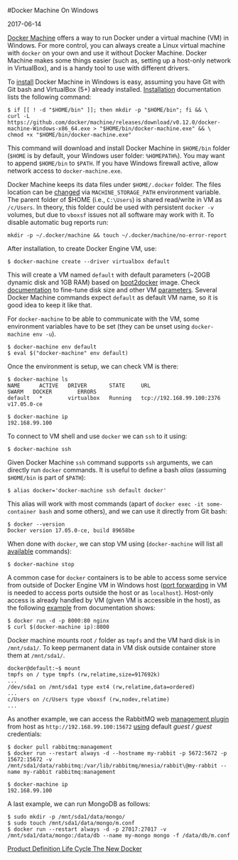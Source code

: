 #Docker Machine On Windows

2017-06-14

<!--- tags: virtualization docker -->

[Docker Machine](https://docs.docker.com/machine/overview/) offers a way to run Docker under a virtual machine (VM) in Windows. For more control, you can always create a Linux virtual machine with `docker` on your own and use it without Docker Machine. Docker Machine makes some things easier (such as, setting up a host-only network in VirtualBox), and is a handy tool to use with different drivers.

To [install](https://docs.docker.com/machine/install-machine/) Docker Machine in Windows is easy, assuming you have Git with Git bash and VirtualBox (5+) already installed. [Installation](https://docs.docker.com/machine/install-machine/) documentation lists the following command: 

```
$ if [[ ! -d "$HOME/bin" ]]; then mkdir -p "$HOME/bin"; fi && \
curl -L https://github.com/docker/machine/releases/download/v0.12.0/docker-machine-Windows-x86_64.exe > "$HOME/bin/docker-machine.exe" && \
chmod +x "$HOME/bin/docker-machine.exe"
```

This command will download and install Docker Machine in `$HOME/bin` folder (`$HOME` is by default, your Windows user folder: `%HOMEPATH%`). You may want to append `$HOME/bin` to `$PATH`. If you have Windows firewall active, allow network access to `docker-machine.exe`.

Docker Machine keeps its data files under `$HOME/.docker` folder. The files location can be [changed](https://stackoverflow.com/questions/33933107/change-docker-machine-location-windows) via `MACHINE_STORAGE_PATH` environment variable. The parent folder of $HOME (i.e., `C:\Users`) is shared read/write in VM as `/c/Users`. In theory, this folder could be used with persistent `docker -v` volumes, but due to `vboxsf` issues not all software may work with it. To disable automatic bug reports run:

```
mkdir -p ~/.docker/machine && touch ~/.docker/machine/no-error-report
```

After installation, to create Docker Engine VM, use:

```
$ docker-machine create --driver virtualbox default
```

This will create a VM named `default` with default parameters (~20GB dynamic disk and 1GB RAM) based on [boot2docker](https://stackoverflow.com/questions/28733940/how-to-install-nano-on-boot2docker) image. Check [documentation](https://docs.docker.com/machine/drivers/virtualbox/) to fine-tune disk size and other VM [parameters](https://github.com/docker/machine/blob/8f82b762749bb8dcf52c6dd0774b927510c5e885/docs/reference/create.md). Several Docker Machine commands expect `default` as default VM name, so it is good idea to keep it like that.

For `docker-machine` to be able to communicate with the VM, some environment variables have to be set (they can be unset using `docker-machine env -u`).

```
$ docker-machine env default
$ eval $("docker-machine" env default)
```

Once the environment is setup, we can check VM is there:

```
$ docker-machine ls
NAME      ACTIVE   DRIVER       STATE     URL                         SWARM   DOCKER        ERRORS
default   *        virtualbox   Running   tcp://192.168.99.100:2376           v17.05.0-ce

$ docker-machine ip
192.168.99.100
```

To connect to VM shell and use `docker` we can `ssh` to it using:

```
$ docker-machine ssh
```

Given Docker Machine `ssh` command supports `ssh` arguments, we can directly run `docker` commands. It is useful to define a bash *alias* (assuming `$HOME/bin` is part of `$PATH`):

```
$ alias docker='docker-machine ssh default docker'
```

This alias will work with most commands (apart of `docker exec -it some-container bash` and some others), and we can use it directly from Git bash:

```
$ docker --version
Docker version 17.05.0-ce, build 89658be
```

When done with `docker`, we can stop VM using (`docker-machine` will list all [available](https://docs.docker.com/machine/reference/) commands):

```
$ docker-machine stop
```

A common case for `docker` containers is to be able to access some service from outside of Docker Engine VM in Windows host ([port forwarding](https://stackoverflow.com/questions/36286305/how-do-i-forward-a-docker-machine-port-to-my-host-port-on-osx) in VM is needed to access ports outside the host or as `localhost`). Host-only access is already handled by VM (given VM is accessible in the host), as the following [example](https://docs.docker.com/machine/get-started/#run-containers-and-experiment-with-machine-commands) from documentation shows:

```
$ docker run -d -p 8000:80 nginx
$ curl $(docker-machine ip):8000
```

Docker machine mounts root `/` folder as `tmpfs` and the VM hard disk is in `/mnt/sda1/`. To keep permanent data in VM disk outside container store them at `/mnt/sda1/`.

```
docker@default:~$ mount
tmpfs on / type tmpfs (rw,relatime,size=917692k)
...
/dev/sda1 on /mnt/sda1 type ext4 (rw,relatime,data=ordered)  
...
c/Users on /c/Users type vboxsf (rw,nodev,relatime)
...                                                    
```

As another example, we can access the RabbitMQ web [management plugin](https://docs.docker.com/samples/rabbitmq/#management-plugin) from host as `http://192.168.99.100:15672` [using](https://hub.docker.com/r/library/rabbitmq/tags/) default *guest / guest* credentials:

```
$ docker pull rabbitmq:management
$ docker run --restart always -d --hostname my-rabbit -p 5672:5672 -p 15672:15672 -v /mnt/sda1/data/rabbitmq:/var/lib/rabbitmq/mnesia/rabbit\@my-rabbit --name my-rabbit rabbitmq:management

$ docker-machine ip
192.168.99.100
```

A last example, we can run MongoDB as follows:

```
$ sudo mkdir -p /mnt/sda1/data/mongo/
$ sudo touch /mnt/sda1/data/mongo/m.conf
$ docker run --restart always -d -p 27017:27017 -v /mnt/sda1/data/mongo:/data/db --name my-mongo mongo -f /data/db/m.conf
```

<ins class='nfooter'><a rel='prev' id='fprev' href='#blog/2017/2017-08-10-Product-Definition-Life-Cycle.md'>Product Definition Life Cycle</a> <a rel='next' id='fnext' href='#blog/2017/2017-05-16-The-New-Docker.md'>The New Docker</a></ins>
